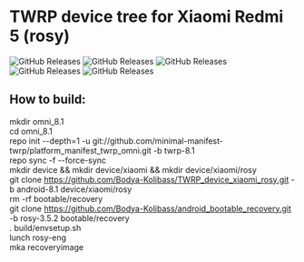 TWRP device tree for Xiaomi Redmi 5 (rosy)
========================================================

<img alt="GitHub Releases" src="https://img.shields.io/github/downloads/Bodya-Kolibass/TWRP_device_xiaomi_rosy/3.3.0-0/total">   <img alt="GitHub Releases" src="https://img.shields.io/github/downloads/Bodya-Kolibass/TWRP_device_xiaomi_rosy/3.3.1-0/total">   <img alt="GitHub Releases" src="https://img.shields.io/github/downloads/Bodya-Kolibass/TWRP_device_xiaomi_rosy/3.3.1-1/total">   <img alt="GitHub Releases" src="https://img.shields.io/github/downloads/Bodya-Kolibass/TWRP_device_xiaomi_rosy/3.5.0_9-0/total">   <img alt="GitHub Releases" src="https://img.shields.io/github/downloads/Bodya-Kolibass/TWRP_device_xiaomi_rosy/3.5.2_9-0/total">

How to build:
--------------------------------------------
mkdir omni_8.1    
cd omni_8.1   
repo init --depth=1 -u git://github.com/minimal-manifest-twrp/platform_manifest_twrp_omni.git -b twrp-8.1   
repo sync -f --force-sync   
mkdir device && mkdir device/xiaomi && mkdir device/xiaomi/rosy   
git clone https://github.com/Bodya-Kolibass/TWRP_device_xiaomi_rosy.git -b android-8.1 device/xiaomi/rosy   
rm -rf bootable/recovery    
git clone https://github.com/Bodya-Kolibass/android_bootable_recovery.git -b rosy-3.5.2 bootable/recovery    
. build/envsetup.sh   
lunch rosy-eng    
mka recoveryimage   

